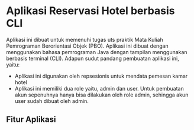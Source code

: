 # Aplikasi Reservasi Hotel berbasis CLI
Aplikasi ini dibuat untuk memenuhi tugas uts praktik Mata Kuliah Pemrograman Berorientasi Objek (PBO).
Aplikasi ini dibuat dengan menggunakan bahasa pemrograman Java dengan tampilan menggunakan berbasis terminal (CLI).
Adapun sudut pandang pembuatan aplikasi ini, yaitu:
- Aplikasi ini digunakan oleh repsesionis untuk mendata pemesan kamar hotel
- Aplikasi ini memiliki dua role yaitu, admin dan user. Untuk pembuatan akun sepenuhnya hanya bisa dilakukan oleh role admin, sehingga akun user sudah dibuat oleh admin.
## Fitur Aplikasi 
